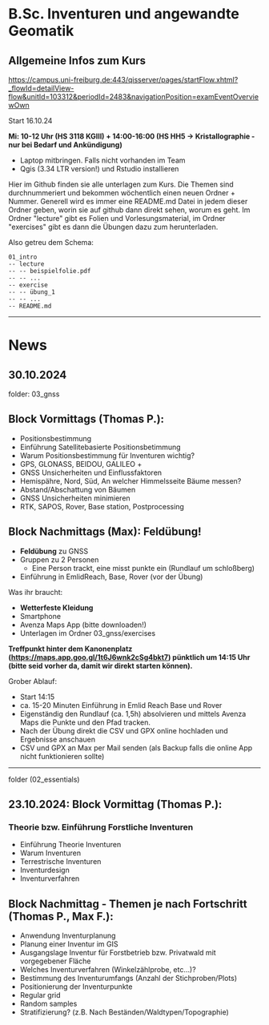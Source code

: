 # B.Sc. Inventuren und angewandte Geomatik
## Allgemeine Infos zum Kurs
https://campus.uni-freiburg.de:443/qisserver/pages/startFlow.xhtml?_flowId=detailView-flow&unitId=103312&periodId=2483&navigationPosition=examEventOverviewOwn

Start 16.10.24

**Mi: 10-12 Uhr (HS 3118 KGIII) + 14:00-16:00 (HS HH5 → Kristallographie - nur bei Bedarf und Ankündigung)**

- Laptop mitbringen. Falls nicht vorhanden im Team
- Qgis (3.34 LTR version!) und Rstudio installieren

Hier im Github finden sie alle unterlagen zum Kurs. Die Themen sind durchnummeriert und bekommen wöchentlich einen neuen Ordner + Nummer.
Generell wird es immer eine README.md Datei in jedem dieser Ordner geben,
worin sie auf github dann direkt sehen, worum es geht. Im Ordner "lecture" gibt es Folien und Vorlesungsmaterial, im Ordner "exercises"
gibt es dann die Übungen dazu zum herunterladen.

Also getreu dem Schema:
```
01_intro
-- lecture
-- -- beispielfolie.pdf
-- -- ...
-- exercise
-- -- übung_1
-- -- ...
-- README.md
```
--------------------

# News

## 30.10.2024

folder: 03_gnss

## Block Vormittags (Thomas P.):

- Positionsbestimmung
- Einführung Satellitebasierte Positionsbetimmung
- Warum Positionsbestimmung für Inventuren wichtig?
- GPS, GLONASS, BEIDOU, GALILEO +
- GNSS Unsicherheiten und Einflussfaktoren
- Hemispähre, Nord, Süd, An welcher Himmelsseite Bäume messen?
- Abstand/Abschattung von Bäumen
- GNSS Unsicherheiten minimieren
- RTK, SAPOS, Rover, Base station, Postprocessing

## Block Nachmittags (Max): Feldübung!

- **Feldübung** zu GNSS
- Gruppen zu 2 Personen
    - Eine Person trackt, eine misst punkte ein (Rundlauf um schloßberg)
- Einführung in EmlidReach, Base, Rover (vor der Übung)

Was ihr braucht:

- **Wetterfeste Kleidung**
- Smartphone
- Avenza Maps App (bitte downloaden!)
- Unterlagen im Ordner 03_gnss/exercises

**Treffpunkt hinter dem Kanonenplatz (https://maps.app.goo.gl/1t6J6wnk2cSg4bkt7) pünktlich um 14:15 Uhr (bitte seid vorher da, damit wir direkt starten können).**

Grober Ablauf:

- Start 14:15
- ca. 15-20 Minuten Einführung in Emlid Reach Base und Rover
- Eigenständig den Rundlauf (ca. 1,5h) absolvieren und mittels Avenza Maps die Punkte und den Pfad tracken.
- Nach der Übung direkt die CSV und GPX online hochladen und Ergebnisse anschauen
- CSV und GPX an Max per Mail senden (als Backup falls die online App nicht funktionieren sollte)

--------------------------

folder (02_essentials)

## 23.10.2024: Block Vormittag (Thomas P.):

### Theorie bzw. Einführung Forstliche Inventuren

- Einführung Theorie Inventuren
- Warum Inventuren
- Terrestrische Inventuren
- Inventurdesign
- Inventurverfahren

## Block Nachmittag - Themen je nach Fortschritt (Thomas P., Max F.):

- Anwendung Inventurplanung
- Planung einer Inventur im GIS
- Ausgangslage Inventur für Forstbetrieb bzw. Privatwald mit vorgegebener Fläche
- Welches Inventurverfahren (Winkelzählprobe, etc…)?
- Bestimmung des Inventurumfangs (Anzahl der Stichproben/Plots)
- Positionierung der Inventurpunkte
- Regular grid
- Random samples
- Stratifizierung? (z.B. Nach Beständen/Waldtypen/Topographie)
